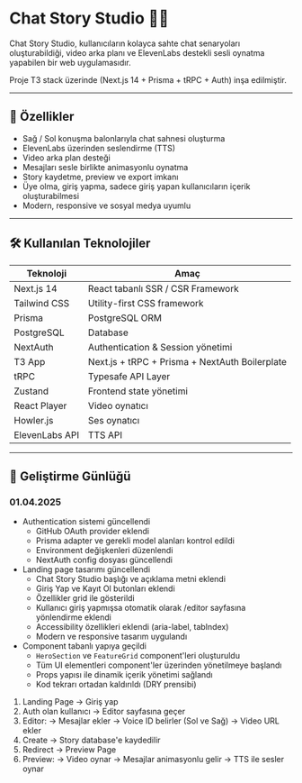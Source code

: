 # Chat Story Studio 📱🎥

Chat Story Studio, kullanıcıların kolayca sahte chat senaryoları oluşturabildiği, 
video arka planı ve ElevenLabs destekli sesli oynatma yapabilen bir web uygulamasıdır. 

Proje T3 stack üzerinde (Next.js 14 + Prisma + tRPC + Auth) inşa edilmiştir.

---

## 🚀 Özellikler

- Sağ / Sol konuşma balonlarıyla chat sahnesi oluşturma
- ElevenLabs üzerinden seslendirme (TTS)
- Video arka plan desteği
- Mesajları sesle birlikte animasyonlu oynatma
- Story kaydetme, preview ve export imkanı
- Üye olma, giriş yapma, sadece giriş yapan kullanıcıların içerik oluşturabilmesi
- Modern, responsive ve sosyal medya uyumlu

---

## 🛠️ Kullanılan Teknolojiler

| Teknoloji | Amaç |
|-----------|------|
| Next.js 14 | React tabanlı SSR / CSR Framework |
| Tailwind CSS | Utility-first CSS framework |
| Prisma | PostgreSQL ORM |
| PostgreSQL | Database |
| NextAuth | Authentication & Session yönetimi |
| T3 App | Next.js + tRPC + Prisma + NextAuth Boilerplate |
| tRPC | Typesafe API Layer |
| Zustand | Frontend state yönetimi |
| React Player | Video oynatıcı |
| Howler.js | Ses oynatıcı |
| ElevenLabs API | TTS API |

---

## 📝 Geliştirme Günlüğü

### 01.04.2025
- Authentication sistemi güncellendi
  - GitHub OAuth provider eklendi
  - Prisma adapter ve gerekli model alanları kontrol edildi
  - Environment değişkenleri düzenlendi
  - NextAuth config dosyası güncellendi
- Landing page tasarımı güncellendi
  - Chat Story Studio başlığı ve açıklama metni eklendi
  - Giriş Yap ve Kayıt Ol butonları eklendi
  - Özellikler grid ile gösterildi
  - Kullanıcı giriş yapmışsa otomatik olarak /editor sayfasına yönlendirme eklendi
  - Accessibility özellikleri eklendi (aria-label, tabIndex)
  - Modern ve responsive tasarım uygulandı
- Component tabanlı yapıya geçildi
  - `HeroSection` ve `FeatureGrid` component'leri oluşturuldu
  - Tüm UI elementleri component'ler üzerinden yönetilmeye başlandı
  - Props yapısı ile dinamik içerik yönetimi sağlandı
  - Kod tekrarı ortadan kaldırıldı (DRY prensibi)

1) Landing Page → Giriş yap
2) Auth olan kullanıcı → Editor sayfasına geçer
3) Editor:
     → Mesajlar ekler
     → Voice ID belirler (Sol ve Sağ)
     → Video URL ekler
4) Create → Story database'e kaydedilir
5) Redirect → Preview Page
6) Preview:
     → Video oynar
     → Mesajlar animasyonlu gelir
     → TTS ile sesler oynar